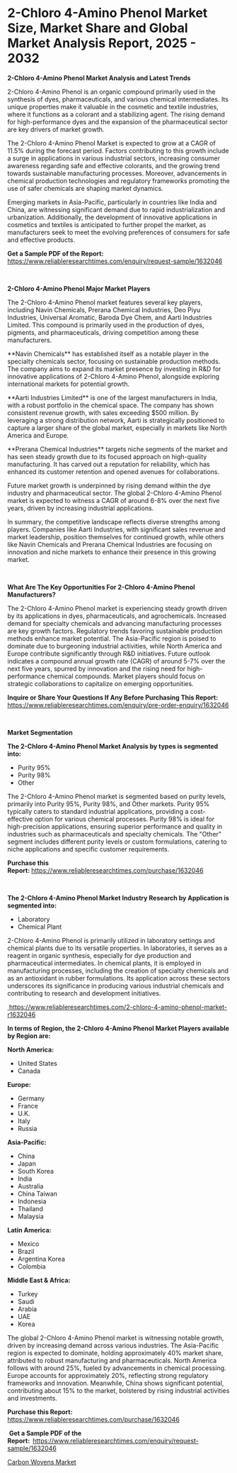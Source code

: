 <p><h1>2-Chloro 4-Amino Phenol Market Size, Market Share and Global Market Analysis Report, 2025 - 2032</h1></p><p><strong>2-Chloro 4-Amino Phenol Market Analysis and Latest Trends</strong></p>
<p><p>2-Chloro 4-Amino Phenol is an organic compound primarily used in the synthesis of dyes, pharmaceuticals, and various chemical intermediates. Its unique properties make it valuable in the cosmetic and textile industries, where it functions as a colorant and a stabilizing agent. The rising demand for high-performance dyes and the expansion of the pharmaceutical sector are key drivers of market growth.</p><p>The 2-Chloro 4-Amino Phenol Market is expected to grow at a CAGR of 11.5% during the forecast period. Factors contributing to this growth include a surge in applications in various industrial sectors, increasing consumer awareness regarding safe and effective colorants, and the growing trend towards sustainable manufacturing processes. Moreover, advancements in chemical production technologies and regulatory frameworks promoting the use of safer chemicals are shaping market dynamics.</p><p>Emerging markets in Asia-Pacific, particularly in countries like India and China, are witnessing significant demand due to rapid industrialization and urbanization. Additionally, the development of innovative applications in cosmetics and textiles is anticipated to further propel the market, as manufacturers seek to meet the evolving preferences of consumers for safe and effective products.</p></p>
<p><strong>Get a Sample PDF of the Report:&nbsp;</strong> <a href="https://www.reliableresearchtimes.com/enquiry/request-sample/1632046?utm_campaign=2222&utm_medium=2&utm_source=Github&utm_content=ia&utm_term=29032025&utm_id=2-chloro-4-amino-phenol">https://www.reliableresearchtimes.com/enquiry/request-sample/1632046</a></p>
<p>&nbsp;</p>
<p><strong>2-Chloro 4-Amino Phenol Major Market Players</strong></p>
<p><p>The 2-Chloro 4-Amino Phenol market features several key players, including Navin Chemicals, Prerana Chemical Industries, Deo Piyu Industries, Universal Aromatic, Baroda Dye Chem, and Aarti Industries Limited. This compound is primarily used in the production of dyes, pigments, and pharmaceuticals, driving competition among these manufacturers.</p><p>**Navin Chemicals** has established itself as a notable player in the specialty chemicals sector, focusing on sustainable production methods. The company aims to expand its market presence by investing in R&D for innovative applications of 2-Chloro 4-Amino Phenol, alongside exploring international markets for potential growth.</p><p>**Aarti Industries Limited** is one of the largest manufacturers in India, with a robust portfolio in the chemical space. The company has shown consistent revenue growth, with sales exceeding $500 million. By leveraging a strong distribution network, Aarti is strategically positioned to capture a larger share of the global market, especially in markets like North America and Europe.</p><p>**Prerana Chemical Industries** targets niche segments of the market and has seen steady growth due to its focused approach on high-quality manufacturing. It has carved out a reputation for reliability, which has enhanced its customer retention and opened avenues for collaborations.</p><p>Future market growth is underpinned by rising demand within the dye industry and pharmaceutical sector. The global 2-Chloro 4-Amino Phenol market is expected to witness a CAGR of around 6-8% over the next five years, driven by increasing industrial applications.</p><p>In summary, the competitive landscape reflects diverse strengths among players. Companies like Aarti Industries, with significant sales revenue and market leadership, position themselves for continued growth, while others like Navin Chemicals and Prerana Chemical Industries are focusing on innovation and niche markets to enhance their presence in this growing market.</p></p>
<p>&nbsp;</p>
<p><strong>What Are The Key Opportunities For 2-Chloro 4-Amino Phenol Manufacturers?</strong></p>
<p><p>The 2-Chloro 4-Amino Phenol market is experiencing steady growth driven by its applications in dyes, pharmaceuticals, and agrochemicals. Increased demand for specialty chemicals and advancing manufacturing processes are key growth factors. Regulatory trends favoring sustainable production methods enhance market potential. The Asia-Pacific region is poised to dominate due to burgeoning industrial activities, while North America and Europe contribute significantly through R&D initiatives. Future outlook indicates a compound annual growth rate (CAGR) of around 5-7% over the next five years, spurred by innovation and the rising need for high-performance chemical compounds. Market players should focus on strategic collaborations to capitalize on emerging opportunities.</p></p>
<p><strong>Inquire or Share Your Questions If Any Before Purchasing This Report:</strong> <a href="https://www.reliableresearchtimes.com/enquiry/pre-order-enquiry/1632046?utm_campaign=2222&utm_medium=2&utm_source=Github&utm_content=ia&utm_term=29032025&utm_id=2-chloro-4-amino-phenol">https://www.reliableresearchtimes.com/enquiry/pre-order-enquiry/1632046</a></p>
<p>&nbsp;</p>
<p><strong>Market Segmentation</strong></p>
<p><strong>The 2-Chloro 4-Amino Phenol Market Analysis by types is segmented into:</strong></p>
<p><ul><li>Purity 95%</li><li>Purity 98%</li><li>Other</li></ul></p>
<p><p>The 2-Chloro 4-Amino Phenol market is segmented based on purity levels, primarily into Purity 95%, Purity 98%, and Other markets. Purity 95% typically caters to standard industrial applications, providing a cost-effective option for various chemical processes. Purity 98% is ideal for high-precision applications, ensuring superior performance and quality in industries such as pharmaceuticals and specialty chemicals. The "Other" segment includes different purity levels or custom formulations, catering to niche applications and specific customer requirements.</p></p>
<p><strong>Purchase this Report:&nbsp;</strong><a href="https://www.reliableresearchtimes.com/purchase/1632046?utm_campaign=2222&utm_medium=2&utm_source=Github&utm_content=ia&utm_term=29032025&utm_id=2-chloro-4-amino-phenol">https://www.reliableresearchtimes.com/purchase/1632046</a></p>
<p>&nbsp;</p>
<p><strong>The 2-Chloro 4-Amino Phenol Market Industry Research by Application is segmented into:</strong></p>
<p><ul><li>Laboratory</li><li>Chemical Plant</li></ul></p>
<p><p>2-Chloro 4-Amino Phenol is primarily utilized in laboratory settings and chemical plants due to its versatile properties. In laboratories, it serves as a reagent in organic synthesis, especially for dye production and pharmaceutical intermediates. In chemical plants, it is employed in manufacturing processes, including the creation of specialty chemicals and as an antioxidant in rubber formulations. Its application across these sectors underscores its significance in producing various industrial chemicals and contributing to research and development initiatives.</p></p>
<p><a href="https://www.reliableresearchtimes.com/2-chloro-4-amino-phenol-market-r1632046?utm_campaign=2222&utm_medium=2&utm_source=Github&utm_content=ia&utm_term=29032025&utm_id=2-chloro-4-amino-phenol">&nbsp;https://www.reliableresearchtimes.com/2-chloro-4-amino-phenol-market-r1632046</a></p>
<p><strong>In terms of Region, the 2-Chloro 4-Amino Phenol Market Players available by Region are:</strong></p>
<p>
    <p> <strong> North America: </strong>
        <ul>
            <li>United States</li>
            <li>Canada</li>
        </ul>
        </p> 
    <p> <strong> Europe: </strong>
        <ul>
            <li>Germany</li>
            <li>France</li>
            <li>U.K.</li>
            <li>Italy</li>
            <li>Russia</li>
        </ul>
        </p> 
    <p> <strong> Asia-Pacific: </strong>
        <ul>
            <li>China</li>
            <li>Japan</li>
            <li>South Korea</li>
            <li>India</li>
            <li>Australia</li>
            <li>China Taiwan</li>
            <li>Indonesia</li>
            <li>Thailand</li>
            <li>Malaysia</li>
        </ul>
        </p> 
    <p> <strong> Latin America: </strong>
        <ul>
            <li>Mexico</li>
            <li>Brazil</li>
            <li>Argentina Korea</li>
            <li>Colombia</li>
        </ul>
        </p> 
    <p> <strong> Middle East & Africa: </strong>
        <ul>
            <li>Turkey</li>
            <li>Saudi</li>
            <li>Arabia</li>
            <li>UAE</li>
            <li>Korea</li>
        </ul>
    </p>
    </p>
<p><p>The global 2-Chloro 4-Amino Phenol market is witnessing notable growth, driven by increasing demand across various industries. The Asia-Pacific region is expected to dominate, holding approximately 40% market share, attributed to robust manufacturing and pharmaceuticals. North America follows with around 25%, fueled by advancements in chemical processing. Europe accounts for approximately 20%, reflecting strong regulatory frameworks and innovation. Meanwhile, China shows significant potential, contributing about 15% to the market, bolstered by rising industrial activities and investments.</p></p>
<p><strong>Purchase this Report: </strong><a href="https://www.reliableresearchtimes.com/purchase/1632046?utm_campaign=2222&utm_medium=2&utm_source=Github&utm_content=ia&utm_term=29032025&utm_id=2-chloro-4-amino-phenol">https://www.reliableresearchtimes.com/purchase/1632046</a></p>
<p>&nbsp;<strong>Get a Sample PDF of the Report:&nbsp;&nbsp;</strong><a href="https://www.reliableresearchtimes.com/enquiry/request-sample/1632046?utm_campaign=2222&utm_medium=2&utm_source=Github&utm_content=ia&utm_term=29032025&utm_id=2-chloro-4-amino-phenol">https://www.reliableresearchtimes.com/enquiry/request-sample/1632046</a></p>
<p><strong></strong></p>
<p><p><a href="https://github.com/LilianFaulkner65/Market-Research-Report-List-2/blob/main/carbon-wovens-market.md?utm_campaign=2222&utm_medium=2&utm_source=Github&utm_content=ia&utm_term=29032025&utm_id=2-chloro-4-amino-phenol">Carbon Wovens Market</a></p></p>